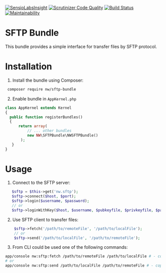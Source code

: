 [![SensioLabsInsight](https://insight.sensiolabs.com/projects/e0b26b60-76f3-40a4-9416-9b6c65fb93a2/mini.png)](https://insight.sensiolabs.com/projects/e0b26b60-76f3-40a4-9416-9b6c65fb93a2) [![Scrutinizer Code Quality](https://scrutinizer-ci.com/g/NovikovViktor/SFTPBundle/badges/quality-score.png?b=develop)](https://scrutinizer-ci.com/g/NovikovViktor/SFTPBundle/?branch=develop) [![Build Status](https://travis-ci.org/NovikovViktor/SFTPBundle.svg?branch=develop)](https://travis-ci.org/NovikovViktor/SFTPBundle) [![Maintainability](https://api.codeclimate.com/v1/badges/72c8963111d07dacf0c6/maintainability)](https://codeclimate.com/github/NovikovViktor/SFTPBundle/maintainability)

SFTP Bundle
=====================

This bundle provides a simple interface for transfer files by SFTP protocol.

Installation
==============

1) Install the bundle using Composer:
 ```bash
  composer require nw/sftp-bundle
 ```

2) Enable bundle in `AppKernel.php`

 ```php
class AppKernel extends Kernel
{
   public function registerBundles()
   {
       return array(
           // ... other bundles
           new NW\SFTPBundle\NWSFTPBundle()
        );
    }
}
 ```

Usage
=======

1) Connect to the SFTP server:
 ```php
    $sftp = $this->get('nw.sftp');
    $sftp->connect($host, $port);
    $sftp->login($username, $password);
    // or
    $sftp->loginWithKey($host, $username, $pubkeyfile, $privkeyfile, $passphrase = null);
 ```

2) Use SFTP client to transfer files:
```php
    $sftp->fetch('/path/to/remoteFile', '/path/to/localFile');
    // or
    $sftp->send('/path/to/localFile', '/path/to/remoteFile');
```

3) From CLI could be used one of the following commands:
```bash
app/console nw:sftp:fetch /path/to/remoteFile /path/to/localFile # - copy files from a remote server to the local machine
# or
app/console nw:sftp:send /path/to/localFile /path/to/remoteFile # - copy files from a local machine to the remote server
```
